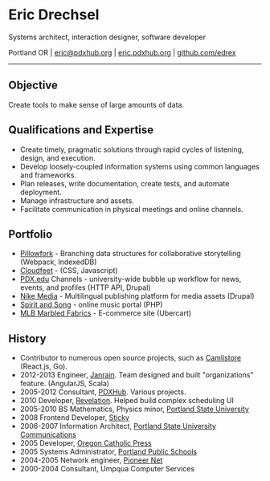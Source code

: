 # Eric Drechsel 

Systems architect, interaction designer, software developer

Portland OR | [eric@pdxhub.org](mailto:eric@pdxhub.org) | [eric.pdxhub.org](http://eric.pdxhub.org) | [github.com/edrex](https://github.com/edrex?tab=activity)

---

## Objective

Create tools to make sense of large amounts of data.

## Qualifications and Expertise

* Create timely, pragmatic solutions through rapid cycles of listening, design, and execution.
* Develop loosely-coupled information systems using common languages and frameworks.
* Plan releases, write documentation, create tests, and automate deployment.
* Manage infrastructure and assets.
* Facilitate communication in physical meetings and online channels.

## Portfolio

* [Pillowfork](http://pillowfork.com/) - Branching data structures for collaborative storytelling (Webpack, IndexedDB)
* [Cloudfeet](http://cloudfeet.com/) - (CSS, Javascript)
* [PDX.edu](http://pdx.edu/) Channels - university-wide bubble up workflow for news, events, and profiles (HTTP API, Drupal)
* [Nike Media](nike-media.jpg) - Multilingual publishing platform for media assets (Drupal)
* [Spirit and Song](http://spiritandsong.com/) - online music portal (PHP)
* [MLB Marbled Fabrics](http://marbledfabrics.com) - E-commerce site (Ubercart)

<div style="page-break-after:always;"></div>

## History

* Contributor to numerous open source projects, such as [Camlistore](http://camlistore.org) (React.js, Go).
* 2012-2013 Engineer, [Janrain](http://janrain.com/). Team designed and built "organizations" feature. (AngularJS, Scala)
* 2005-2012 Consultant, [PDXHub](http://wiki.pdxhub.org/ops). Various projects.
* 2010 Developer, [Revelation](http://revelationglobal.com/). Helped build complex scheduling UI
* 2005-2010 BS Mathematics, Physics minor, [Portland State University](http://www.mth.pdx.edu)
* 2008 Frontend Developer, [Sticky](http://www.sticky.tv/)
* 2006-2007 Information Architect, [Portland State University Communications](http://www.pdx.edu/university-communications/)
* 2005 Developer, [Oregon Catholic Press](http://ocp.org/)
* 2005 Systems Administrator, [Portland Public Schools](http://www.pps.k12.or.us/)
* 2004-2005 Network engineer, [Pioneer Net](https://web.archive.org/web/20050908000252/http://www.pioneer-net.com/newhome/)
* 2000-2004 Consultant, Umpqua Computer Services
